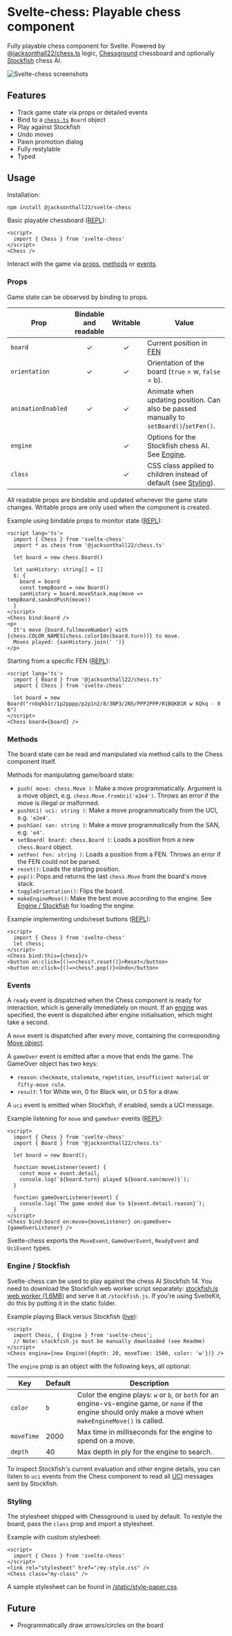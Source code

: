 # Svelte-chess: Playable chess component 

Fully playable chess component for Svelte.
Powered by
[@jacksonthall22/chess.ts](https://www.npmjs.com/package/@jacksonthall22/chess.ts) logic,
[Chessground](https://github.com/lichess-org/chessground) chessboard
and optionally [Stockfish](https://github.com/official-stockfish/Stockfish) chess AI.

![Svelte-chess screenshots](https://github.com/gtim/svelte-chess/blob/main/static/screenshot.png?raw=true)

## Features

* Track game state via props or detailed events
* Bind to a [`chess.ts`](https://www.npmjs.com/package/@jacksonthall22/chess.ts) `Board` object
* Play against Stockfish
* Undo moves
* Pawn promotion dialog
* Fully restylable
* Typed

## Usage 

Installation:

```sh
npm install @jacksonthall22/svelte-chess
```

Basic playable chessboard ([REPL](https://svelte.dev/repl/b1a489538165489aa2720a65b476a58b?version=3.59.1)):

```svelte
<script>
  import { Chess } from 'svelte-chess'
</script>    
<Chess />
```

Interact with the game via [props](#props), [methods](#methods) or [events](#events).

### Props

Game state can be observed by binding to props. 

| Prop               | Bindable and readable | Writable | Value                                                                                    |
| ------------------ | :-------------------: | :------: | -----------------------------------------------------------------------------------------|
| `board`            |           ✓           |    ✓     | Current position in [FEN](https://www.chessprogramming.org/Forsyth-Edwards_Notation)    |
| `orientation`      |           ✓           |    ✓     | Orientation of the board (`true` = w, `false` = b).                                     |
| `animationEnabled` |           ✓           |    ✓     | Animate when updating position. Can also be passed manually to `setBoard()`/`setFen()`. |
| `engine`           |                       |    ✓     | Options for the Stockfish chess AI. See [Engine](#engine--stockfish).                   |
| `class`            |                       |    ✓     | CSS class applied to children instead of default (see [Styling](#styling)).             |

All readable props are bindable and updated whenever the game state changes.
Writable props are only used when the component is created.

Example using bindable props to monitor state ([REPL](https://svelte.dev/repl/d0ec69dde1f84390ac8b4d5746db9505?version=3.59.1)):

```svelte
<script lang='ts'>
  import { Chess } from 'svelte-chess'
  import * as chess from '@jacksonthall22/chess.ts'

  let board = new chess.Board()

  let sanHistory: string[] = []
  $: {
    board = board
    const tempBoard = new Board()
    sanHistory = board.moveStack.map(move => tempBoard.sanAndPush(move))
  }
</script>
<Chess bind:board />
<p>
  It's move {board.fullmoveNumber} with {chess.COLOR_NAMES[chess.colorIdx(board.turn)]} to move.
  Moves played: {sanHistory.join(' ')}
</p>
```

Starting from a specific FEN ([REPL](https://svelte.dev/repl/ebce18a71d774b2db987abc71f45648a?version=3.59.1)):

```svelte
<script lang='ts'>
  import { Board } from '@jacksonthall22/chess.ts'
  import { Chess } from 'svelte-chess'

  let board = new Board("rnbqkb1r/1p2pppp/p2p1n2/8/3NP3/2N5/PPP2PPP/R1BQKB1R w KQkq - 0 6")
</script>
<Chess board={board} />
```

### Methods

The board state can be read and manipulated via method calls to the Chess component itself. 


Methods for manipulating game/board state:

* `push( move: chess.Move )`: Make a move programmatically. Argument is a move object, e.g. `chess.Move.fromUci('e2e4')`. Throws an error if the move is illegal or malformed.
* `pushUci( uci: string )`: Make a move programmatically from the UCI, e.g. `'e2e4'`.
* `pushSan( san: string )`: Make a move programmatically from the SAN, e.g. `'e4'`.
* `setBoard( board: chess.Board )`: Loads a position from a new `chess.Board` object.
* `setFen( fen: string )`: Loads a position from a FEN. Throws an error if the FEN could not be parsed.
* `reset()`: Loads the starting position.
* `pop()`: Pops and returns the last `chess.Move` from the board's move stack.
* `toggleOrientation()`: Flips the board.
* `makeEngineMove()`: Make the best move according to the engine. See [Engine / Stockfish](#engine--stockfish) for loading the engine.

Example implementing undo/reset buttons ([REPL](https://svelte.dev/repl/7dd7b6454b12466e90ac78a842151311?version=3.59.1)):

```svelte
<script>
  import { Chess } from 'svelte-chess'
  let chess;
</script>    
<Chess bind:this={chess}/>
<button on:click={()=>chess?.reset()}>Reset</button>
<button on:click={()=>chess?.pop()}>Undo</button>
```

### Events

A `ready` event is dispatched when the Chess component is ready for interaction,
which is generally immediately on mount. If an [engine](#engine--stockfish) was
specified, the event is dispatched after engine initialisation, which might take
a second.

A `move` event is dispatched after every move, containing the corresponding [Move object](#move).

A `gameOver` event is emitted after a move that ends the game. The GameOver object has two keys:
* `reason`: `checkmate`, `stalemate`, `repetition`, `insufficient material` or `fifty-move rule`.
* `result`: 1 for White win, 0 for Black win, or 0.5 for a draw.

A `uci` event is emitted when Stockfish, if enabled, sends a UCI message.

Example listening for `move` and `gameOver` events ([REPL](https://svelte.dev/repl/6fc2874d1a594d76aede4834722e4f83?version=3.59.1)):

```svelte
<script>
  import { Chess } from 'svelte-chess'
  import { Board } from '@jacksonthall22/chess.ts'
  
  let board = new Board();

  function moveListener(event) {
    const move = event.detail;
    console.log(`${board.turn} played ${board.san(move)}`);
  }

  function gameOverListener(event) {
    console.log(`The game ended due to ${event.detail.reason}`);
  }
</script>
<Chess bind:board on:move={moveListener} on:gameOver={gameOverListener} />
```

Svelte-chess exports the `MoveEvent`, `GameOverEvent`, `ReadyEvent` and `UciEvent` types.

### Engine / Stockfish

Svelte-chess can be used to play against the chess AI Stockfish 14. You need to download the Stockfish web worker script separately: [stockfish.js web worker (1.6MB)](https://raw.githubusercontent.com/gtim/svelte-chess/stockfish/static/stockfish.js) and serve it at `/stockfish.js`. If you're using SvelteKit, do this by putting it in the static folder.

Example playing Black versus Stockfish ([live](https://gtim.github.io/svelte-chess/stockfish)):

```svelte
<script>
  import Chess, { Engine } from 'svelte-chess';
  // Note: stockfish.js must be manually downloaded (see Readme)
</script>
<Chess engine={new Engine({depth: 20, moveTime: 1500, color: 'w'})} />
```

The `engine` prop is an object with the following keys, all optional:

| Key         | Default | Description                                                                 |
| ----------- | ------- | --------------------------------------------------------------------------- |
| `color`     | `b`     | Color the engine plays: `w` or `b`, or `both` for an engine-vs-engine game, or `none` if the engine should only make a move when `makeEngineMove()` is called. | 
| `moveTime`  | 2000    | Max time in milliseconds for the engine to spend on a move.                 |
| `depth`     | 40      | Max depth in ply for the engine to search.                                  |

To inspect Stockfish's current evaluation and other engine details, you can listen to `uci` events from the Chess component to read all [UCI](https://www.chessprogramming.org/UCI) messages sent by Stockfish.

### Styling

The stylesheet shipped with Chessground is used by default. To restyle the 
board, pass the `class` prop and import a stylesheet.

Example with custom stylesheet:

```svelte
<script>
  import { Chess } from 'svelte-chess'
</script>
<link rel="stylesheet" href="/my-style.css" />
<Chess class="my-class" />
```

A sample stylesheet can be found in [/static/style-paper.css](https://github.com/gtim/svelte-chess/blob/main/static/style-paper.css).

## Future

* Programmatically draw arrows/circles on the board

